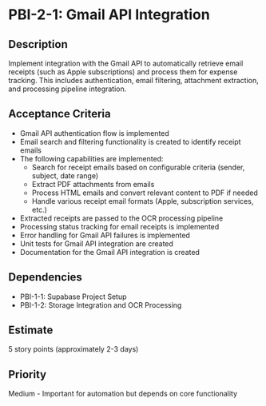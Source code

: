 # PBI-2-1: Gmail API Integration

## Description
Implement integration with the Gmail API to automatically retrieve email receipts (such as Apple subscriptions) and process them for expense tracking. This includes authentication, email filtering, attachment extraction, and processing pipeline integration.

## Acceptance Criteria
- Gmail API authentication flow is implemented
- Email search and filtering functionality is created to identify receipt emails
- The following capabilities are implemented:
  - Search for receipt emails based on configurable criteria (sender, subject, date range)
  - Extract PDF attachments from emails
  - Process HTML emails and convert relevant content to PDF if needed
  - Handle various receipt email formats (Apple, subscription services, etc.)
- Extracted receipts are passed to the OCR processing pipeline
- Processing status tracking for email receipts is implemented
- Error handling for Gmail API failures is implemented
- Unit tests for Gmail API integration are created
- Documentation for the Gmail API integration is created

## Dependencies
- PBI-1-1: Supabase Project Setup
- PBI-1-2: Storage Integration and OCR Processing

## Estimate
5 story points (approximately 2-3 days)

## Priority
Medium - Important for automation but depends on core functionality